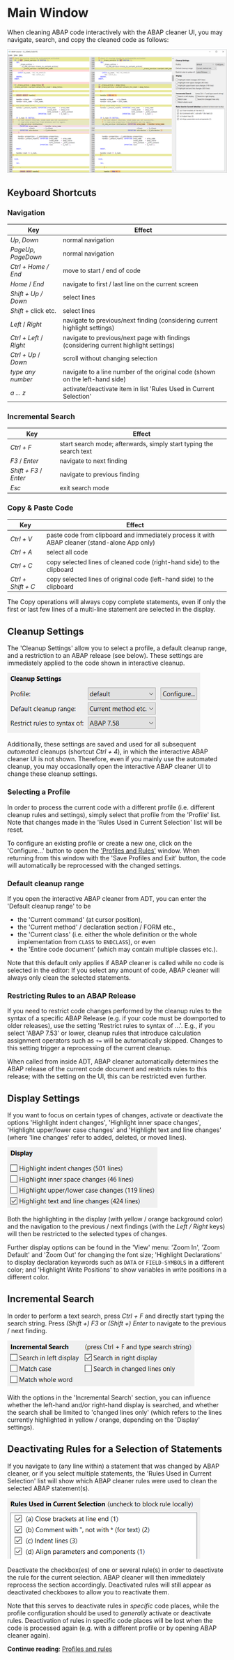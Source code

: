 # Main Window

When cleaning ABAP code interactively with the ABAP cleaner UI,
you may navigate, search, and copy the cleaned code as follows:

![ABAP cleaner interactive cleanup - main window](images/main-window.png "ABAP cleaner interactive cleanup - main window")

## Keyboard Shortcuts

### Navigation

Key                     | Effect
----------------------- | --------------------------------------------------------------------------------------
_Up_, _Down_            | normal navigation
_PageUp_, _PageDown_    | normal navigation
_Ctrl + Home / End_     | move to start / end of code 
_Home_ / _End_          | navigate to first / last line on the current screen
_Shift + Up / Down_     | select lines
_Shift_ + click etc.    | select lines
_Left_ / _Right_        | navigate to previous/next finding (considering current highlight settings)
_Ctrl + Left_ / _Right_ | navigate to previous/next page with findings (considering current highlight settings)
_Ctrl + Up_ / _Down_    | scroll without changing selection
_type any number_       | navigate to a line number of the original code (shown on the left-hand side)
_a ... z_               | activate/deactivate item in list 'Rules Used in Current Selection'

### Incremental Search

Key                    | Effect
---------------------- | -------------------------------------------------------------------
_Ctrl + F_             | start search mode; afterwards, simply start typing the search text
_F3_ / _Enter_         | navigate to next finding
_Shift + F3_ / _Enter_ | navigate to previous finding
_Esc_                  | exit search mode

### Copy & Paste Code

Key                | Effect
------------------ | ------------------------------------------------------------------------
_Ctrl + V_         | paste code from clipboard and immediately process it with ABAP cleaner (stand-alone App only)
_Ctrl + A_         | select all code
_Ctrl + C_         | copy selected lines of cleaned code (right-hand side) to the clipboard
_Ctrl + Shift + C_ | copy selected lines of original code (left-hand side) to the clipboard

The Copy operations will always copy complete statements, 
even if only the first or last few lines of a multi-line statement are selected in the display. 

## Cleanup Settings

The 'Cleanup Settings' allow you to select a profile, a default cleanup range, and a restriction to an ABAP release 
(see below). These settings are immediately applied to the code shown in interactive cleanup. 

![ABAP cleaner main window - cleanup settings](images/main-window_cleanup-settings.png "ABAP cleaner main window - cleanup settings")

Additionally, these settings are saved and used for all subsequent _automated_ cleanups (shortcut _Ctrl + 4_), 
in which the interactive ABAP cleaner UI is not shown. Therefore, even if you mainly use the automated cleanup, 
you may occasionally open the interactive ABAP cleaner UI to change these cleanup settings.


### Selecting a Profile

In order to process the current code with a different profile (i.e. different cleanup rules and settings), 
simply select that profile from the 'Profile' list. 
Note that changes made in the 'Rules Used in Current Selection' list will be reset.

To configure an existing profile or create a new one, click on the 'Configure...' button 
to open the ['Profiles and Rules'](profiles.md) window.
When returning from this window with the 'Save Profiles and Exit' button, 
the code will automatically be reprocessed with the changed settings. 

### Default cleanup range

If you open the interactive ABAP cleaner from ADT, you can enter the 'Default cleanup range' to be 
* the 'Current command' (at cursor position), 
* the 'Current method' / declaration section / FORM etc., 
* the 'Current class' (i.e. either the whole definition or the whole implementation from ```CLASS``` to ```ENDCLASS```), or even 
* the 'Entire code document' (which may contain multiple classes etc.). 

Note that this default only applies if ABAP cleaner is called while no code is selected in the editor: 
If you select any amount of code, ABAP cleaner will always only clean the selected statements. 

### Restricting Rules to an ABAP Release

If you need to restrict code changes performed by the cleanup rules to the syntax of a specific ABAP Release 
(e.g. if your code must be downported to older releases), use the setting 
'Restrict rules to syntax of ...'. E.g., if you select 'ABAP 7.53' or lower, 
cleanup rules that introduce calculation assignment operators such as ```+=``` will be automatically skipped. 
Changes to this setting trigger a reprocessing of the current cleanup. 

When called from inside ADT, ABAP cleaner automatically determines the ABAP release of the current code document
and restricts rules to this release; with the setting on the UI, this can be restricted even further. 


## Display Settings

If you want to focus on certain types of changes, activate or deactivate the options 
'Highlight indent changes', 
'Highlight inner space changes', 
'Highlight upper/lower case changes' and 
'Highlight text and line changes' (where 'line changes' refer to added, deleted, or moved lines). 

![ABAP cleaner main window - display settings](images/main-window_display-settings.png "ABAP cleaner main window - display settings")

Both the highlighting in the display (with yellow / orange background color) 
and the navigation to the previous / next findings (with the _Left / Right_ keys) 
will then be restricted to the selected types of changes.

Further display options can be found in the 'View' menu: 'Zoom In', 'Zoom Default' and 'Zoom Out' for changing the 
font size; 'Highlight Declarations' to display declaration keywords such as ```DATA``` or ```FIELD-SYMBOLS``` in a 
different color; and 'Highlight Write Positions' to show variables in write positions in a different color.


## Incremental Search

In order to perform a text search, press _Ctrl + F_ and directly start typing the search string. 
Press _(Shift +) F3_ or _(Shift +) Enter_ to navigate to the previous / next finding. 

![ABAP cleaner main window - incremental search](images/main-window_incremental-search.png "ABAP cleaner main window - incremental search")

With the options in the 'Incremental Search' section, you can influence 
whether the left-hand and/or right-hand display is searched, 
and whether the search shall be limited to 'changed lines only' 
(which refers to the lines currently highlighted in yellow / orange, depending on the 'Display' settings). 


## Deactivating Rules for a Selection of Statements

If you navigate to (any line within) a statement that was changed by ABAP cleaner, or if you select multiple statements, 
the 'Rules Used in Current Selection' list will show 
which ABAP cleaner rules were used to clean the selected ABAP statement(s). 

![ABAP cleaner main window - deactivating rules for a selection of statements](images/main-window_rules-used.png "ABAP cleaner main window - deactivating rules for a selection of statements")

Deactivate the checkbox(es) of one or several rule(s) in order to deactivate the rule for the current selection.
ABAP cleaner will then immediately reprocess the section accordingly. 
Deactivated rules will still appear as deactivated checkboxes to allow you to reactivate them. 

Note that this serves to deactivate rules in _specific_ code places, 
while the profile configuration should be used to _generally_ activate or deactivate rules. 
Deactivation of rules in specific code places will be lost when the code is processed again 
(e.g. with a different profile or by opening ABAP cleaner again).

**Continue reading**: [Profiles and rules](profiles.md)
